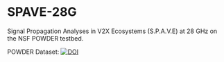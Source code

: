 # SPAVE-28G
Signal Propagation Analyses in V2X Ecosystems (S.P.A.V.E) at 28 GHz on the NSF POWDER testbed.

POWDER Dataset: [![DOI](https://zenodo.org/badge/DOI/10.5281/zenodo.7178597.svg)](https://doi.org/10.5281/zenodo.7178597)
